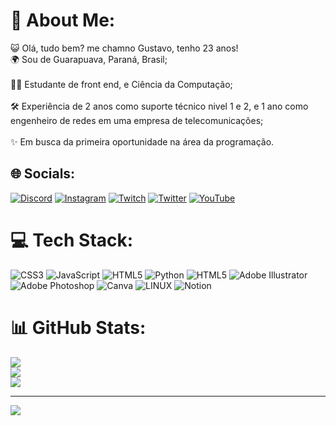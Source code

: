 # 💫 About Me:
😺 Olá, tudo bem? me chamno Gustavo, tenho 23 anos!<br>🌍 Sou de Guarapuava, Paraná, Brasil;<br><br>👨‍💻 Estudante de front end, e Ciência da Computação;<br><br>🛠️ Experiência de 2 anos como suporte técnico nivel 1 e 2, e 1 ano como <br>engenheiro de redes em uma empresa de telecomunicações;<br><br>✨ Em busca da primeira oportunidade na área da programação.


## 🌐 Socials:
[![Discord](https://img.shields.io/badge/Discord-%237289DA.svg?logo=discord&logoColor=white)](https://discord.gg/https://discord.gg/NHrsMhbZPu) [![Instagram](https://img.shields.io/badge/Instagram-%23E4405F.svg?logo=Instagram&logoColor=white)](https://instagram.com/@guzwithz) [![Twitch](https://img.shields.io/badge/Twitch-%239146FF.svg?logo=Twitch&logoColor=white)](https://twitch.tv/@guzwithz) [![Twitter](https://img.shields.io/badge/Twitter-%231DA1F2.svg?logo=Twitter&logoColor=white)](https://twitter.com/@guzwithz) [![YouTube](https://img.shields.io/badge/YouTube-%23FF0000.svg?logo=YouTube&logoColor=white)](https://youtube.com/@hSzBJJpeH_B50gTGxibTrg) 

# 💻 Tech Stack:
![CSS3](https://img.shields.io/badge/css3-%231572B6.svg?style=flat-square&logo=css3&logoColor=white) ![JavaScript](https://img.shields.io/badge/javascript-%23323330.svg?style=flat-square&logo=javascript&logoColor=%23F7DF1E) ![HTML5](https://img.shields.io/badge/html5-%23E34F26.svg?style=flat-square&logo=html5&logoColor=white) ![Python](https://img.shields.io/badge/python-3670A0?style=flat-square&logo=python&logoColor=ffdd54) ![HTML5](https://img.shields.io/badge/html5-%23E34F26.svg?style=flat-square&logo=html5&logoColor=white) ![Adobe Illustrator](https://img.shields.io/badge/adobe%20illustrator-%23FF9A00.svg?style=flat-square&logo=adobe%20illustrator&logoColor=white) ![Adobe Photoshop](https://img.shields.io/badge/adobe%20photoshop-%2331A8FF.svg?style=flat-square&logo=adobe%20photoshop&logoColor=white) ![Canva](https://img.shields.io/badge/Canva-%2300C4CC.svg?style=flat-square&logo=Canva&logoColor=white) ![LINUX](https://img.shields.io/badge/Linux-FCC624?style=flat-square&logo=linux&logoColor=black) ![Notion](https://img.shields.io/badge/Notion-%23000000.svg?style=flat-square&logo=notion&logoColor=white)
# 📊 GitHub Stats:
![](https://github-readme-stats.vercel.app/api?username=guzwithz&theme=react&hide_border=true&include_all_commits=true&count_private=false)<br/>
![](https://github-readme-streak-stats.herokuapp.com/?user=guzwithz&theme=react&hide_border=true)<br/>
![](https://github-readme-stats.vercel.app/api/top-langs/?username=guzwithz&theme=react&hide_border=true&include_all_commits=true&count_private=false&layout=compact)

---
[![](https://visitcount.itsvg.in/api?id=guzwithz&icon=5&color=1)](https://visitcount.itsvg.in)

<!-- Proudly created with GPRM ( https://gprm.itsvg.in ) -->

